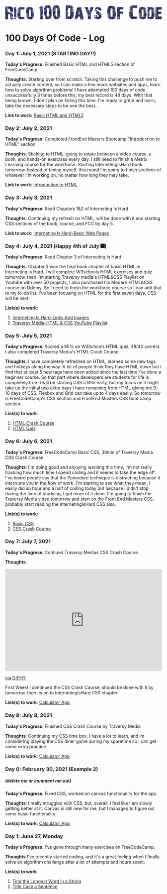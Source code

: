 ![100 Days Of Code](https://github.com/rico042002/100-days-of-code/blob/master/06d52f52365dcd50309d65c6e8a1fbed.png?raw=true)

# 100 Days Of Code - Log

### Day 1: July 1, 2021 (STARTING DAY!!)

**Today's Progress**: Finished Basic HTML and HTML5 section of FreeCodeCamp

**Thoughts:** Starting over from scratch. Taking this challenge to push me to actually create content, so I can make a few mock websites and apps, learn how to solve algorithm problems! I have attempted 100 days of code unsuccessfully 3 times before this, my best record is 48 days. With that being known, I don't plan on failing this time. I'm ready to grind and learn, take the necessary steps to be one the best...

**Link to work:** [Basic HTML and HTML5](https://www.freecodecamp.org/learn/responsive-web-design/#basic-html-and-html5)

### Day 2: July 2, 2021 

**Today's Progress**: Completed FrontEnd Masters Bootcamp "Introduction to HTML" section

**Thoughts**: Sticking to HTML, going to rotate between a video course, a book, and hands-on exercises every day. I still need to finish a Metrix Learning course for the workforce. Starting InternetingIsHard book tomorrow. Instead of timing myself, this round I'm going to finish sections of whatever I'm working on, no matter how long they may take.

**Link to work**: [Introduction to HTML](https://frontendmasters.com/bootcamp/introduction-html/)

### Day 3: July 3, 2021

**Today's Progress**: Read Chapters 1&2 of Interneting Is Hard

**Thoughts**: Continuing my refresh on HTML, will be done with it and starting CSS sections of the book, course, and FCC by day 5.

**Link to work**: [Interneting Is Hard-Basic Web Pages](https://www.internetingishard.com/html-and-css/basic-web-pages/)

### Day 4: July 4, 2021 (Happy 4th of July 🎆)

**Today's Progress**: Read Chapter 3 of Interneting Is Hard

**Thoughts**: Chapter 3 was the final book chapter of basic HTML in Interneting is Hard. I will complete W3schools HTML exercises and quiz tomorrow, then I'm starting Traversy media's HTML&CSS Playlist on Youtube with over 50 projects, I also purchased his Modern HTML&CSS course on Udemy. So I need to finish the workforce course so I can add that to my to-do list. I've been focusing on HTML for the first seven days, CSS will be next. 

**Link(s) to work**: 
1. [Interneting Is Hard-Links And Images](https://www.internetingishard.com/html-and-css/links-and-images/)
2. [Traversy Media-HTML & CSS YouTube Playlist](https://www.youtube.com/playlist?list=PLillGF-RfqbZTASqIqdvm1R5mLrQq79CU)

### Day 5: July 5, 2021

**Today's Progress**: Scored a 95% on W3Schools HTML quiz, 38/40 correct. I also completed Traversy Media's HTML Crash Course

**Thoughts**: I have completely refreshed on HTML, learned some new tags and hotkeys along the way. A lot of people think they have HTML down but I find that at least 5 new tags have been added since the last time I've done a beginner course. So that part where developers are students for life is completely true. I will be starting CSS a little early, but my focus on it might take up the initial two extra days I have remaining from HTML giving me 9-10 days of CSS. Flexbox and Grid can take up to 4 days easily. So tomorrow is FreeCodeCamp's CSS section and FrontEnd Masters CSS boot camp section. 

**Link(s) to work**: 
1. [HTML Crash Course](https://youtu.be/UB1O30fR-EE)
2. [HTML Quiz](https://www.w3schools.com/quiztest/quiztest.asp?qtest=HTML)

### Day 6: July 6, 2021 

**Today's Progress**: FreeCodeCamp Basic CSS, 30min of Traversy Media CSS Crash Course

**Thoughts**: I'm doing good and enjoying learning this time, I'm not really tracking how much time I spend coding and it seems to take the edge off. I've heard people say that the Pomodoro technique is distracting because it interrupts you in the flow of work. I'm starting to see what they mean, I easily did an hour and a half of coding today but because I didn't stop during the time of studying, I got more of it done. I'm going to finish the Traversy Media video tomorrow and start on the Front End Masters CSS, probably start reading the InternetingIsHard CSS also. 

**Link(s) to work**: 
1. [Basic CSS](https://www.freecodecamp.org/learn/responsive-web-design/#basic-css)
2. [CSS Crash Course](https://youtu.be/yfoY53QXEnI)

### Day 7: July 7, 2021

**Today's Progress**: Contiued Traversy Medias CSS Crash Course

**Thoughts**: <div style="width:100%;height:0;padding-bottom:65%;position:relative;"><iframe src="https://giphy.com/embed/mflnXXkPPT0uA" width="100%" height="100%" style="position:absolute" frameBorder="0" class="giphy-embed" allowFullScreen></iframe></div><p><a href="https://giphy.com/gifs/excited-regular-show-mflnXXkPPT0uA">via GIPHY</a></p> First Week! I continued the CSS Crash Course, should be done with it by tomorrow, then its on to InternetingIsHard CSS chapter.

**Link(s) to work**: [Calculator App](http://www.example.com)

### Day 8: July 8, 2021

**Today's Progress**: Finished CSS Crash Course by Traversy Media

**Thoughts**: Continuing my CSS time box, I have a lot to learn, and im considering playing the CSS diner game during my sparetime so I can get some extra practice.

**Link(s) to work**: [Calculator App](http://www.example.com)

### Day 0: February 30, 2021 (Example 2)
##### (delete me or comment me out)

**Today's Progress**: Fixed CSS, worked on canvas functionality for the app.

**Thoughts**: I really struggled with CSS, but, overall, I feel like I am slowly getting better at it. Canvas is still new for me, but I managed to figure out some basic functionality.

**Link(s) to work**: [Calculator App](http://www.example.com)

### Day 1: June 27, Monday

**Today's Progress**: I've gone through many exercises on FreeCodeCamp.

**Thoughts** I've recently started coding, and it's a great feeling when I finally solve an algorithm challenge after a lot of attempts and hours spent.

**Link(s) to work**
1. [Find the Longest Word in a String](https://www.freecodecamp.com/challenges/find-the-longest-word-in-a-string)
2. [Title Case a Sentence](https://www.freecodecamp.com/challenges/title-case-a-sentence)
